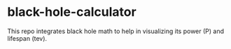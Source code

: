 # black-hole-calculator
This repo integrates black hole math to help in visualizing its power (P) and lifespan (tev).
